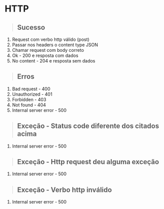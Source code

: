 # HTTP


> ## Sucesso
1. Request com verbo http válido (post)
2. Passar nos headers o content type JSON
3. Chamar request com body correto
4. Ok - 200 e resposta com dados
5. No content - 204 e resposta sem dados


> ## Erros
1. Bad request - 400
2. Unauthorized - 401
3. Forbidden - 403
4. Not found - 404
5. Internal server error - 500


> ## Exceção - Status code diferente dos citados acima
1. Internal server error - 500


> ## Exceção - Http request deu alguma exceção
1. Internal server error - 500


> ## Exceção - Verbo http inválido
1. Internal server error - 500